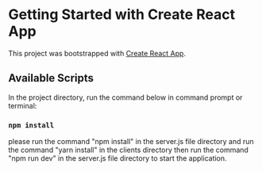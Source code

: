 # Getting Started with Create React App

This project was bootstrapped with [Create React App](https://github.com/facebook/create-react-app).

## Available Scripts

In the project directory, run the command below in command prompt or terminal:

### `npm install`

please run the command "npm install" in the server.js file directory and run the command "yarn install" in the clients directory then run the command "npm run dev" in the server.js file directory to start the application.
